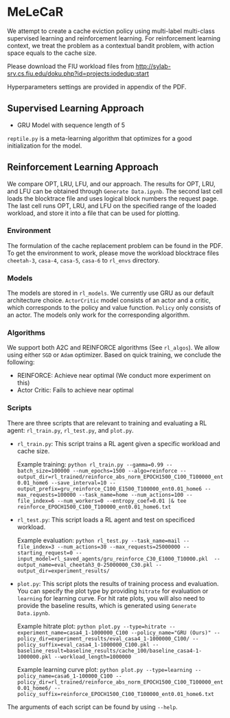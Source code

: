 # MeLeCaR

We attempt to create a cache eviction policy using multi-label multi-class supervised learning and reinforcement learning. For reinforcement learning context, we treat the problem as a contextual bandit problem, with action space equals to the cache size.  

Please download the FIU workload files from <http://sylab-srv.cs.fiu.edu/doku.php?id=projects:iodedup:start>

Hyperparameters settings are provided in appendix of the PDF.

## Supervised Learning Approach

- GRU Model with sequence length of 5

`reptile.py` is a meta-learning algorithm that optimizes for a good initialization for the model.

## Reinforcement Learning Approach

We compare OPT, LRU, LFU, and our approach. The results for OPT, LRU, and LFU can be obtained through `Generate Data.ipynb`. The second last cell loads the blocktrace file and uses logical block numbers the request page. The last cell runs OPT, LRU, and LFU on the specified range of the loaded workload, and store it into a file that can be used for plotting.

### **Environment**

The formulation of the cache replacement problem can be found in the PDF. To get the environment to work, please move the workload blocktrace files `cheetah-3`, `casa-4`, `casa-5`, `casa-6` to `rl_envs` directory.

### **Models**

The models are stored in `rl_models`. We currently use GRU as our default architecture choice. `ActorCritic` model consists of an actor and a critic, which corresponds to the policy and value function. `Policy` only consists of an actor. The models only work for the corresponding algorithm.

### **Algorithms**

We support both A2C and REINFORCE algorithms (See `rl_algos`). We allow using either `SGD` or `Adam` optimizer. Based on quick training, we conclude the following:

- REINFORCE: Achieve near optimal (We conduct more experiment on this)  
- Actor Critic: Fails to achieve near optimal  

### **Scripts**

There are three scripts that are relevant to training and evaluating a RL agent: `rl_train.py`, `rl_test.py`, and `plot.py`.

- `rl_train.py`: This script trains a RL agent given a specific workload and cache size.  

  Example training: `python rl_train.py --gamma=0.99 --batch_size=100000 --num_epochs=1500 --algo=reinforce --output_dir=rl_trained/reinforce_abs_norm_EPOCH1500_C100_T100000_ent0.01_home6 --save_interval=10 --output_prefix=gru_reinforce_C100_E1500_T100000_ent0.01_home6 --max_requests=100000 --task_name=home --num_actions=100 --file_index=6 --num_workers=0 --entropy_coef=0.01 |& tee reinforce_EPOCH1500_C100_T100000_ent0.01_home6.txt`

- `rl_test.py`: This script loads a RL agent and test on specificed workload.

  Example evaluation: `python rl_test.py --task_name=mail --file_index=3 --num_actions=30 --max_requests=25000000 --starting_request=0 --input_model=rl_saved_agents/gru_reinforce_C30_E1000_T10000.pkl  --output_name=eval_cheetah3_0-25000000_C30.pkl --output_dir=experiment_results/`

- `plot.py`: This script plots the results of training process and evaluation. You can specify the plot type by providing `hitrate` for evaluation or `learning` for learning curve. For hit rate plots, you will also need to provide the baseline results, which is generated using `Generate Data.ipynb`.
  
  Example hitrate plot: `python plot.py --type=hitrate --experiment_name=casa4_1-1000000_C100 --policy_name="GRU (Ours)" --policy_dir=experiment_results/eval_casa4_1-1000000_C100/ --policy_suffix=eval_casa4_1-1000000_C100.pkl --baseline_result=baseline_results/cache_100/baseline_casa4-1-1000000.pkl --workload_length=1000000`

  Example learning curve plot: `python plot.py --type=learning --policy_name=casa6_1-100000_C100 --policy_dir=rl_trained/reinforce_abs_norm_EPOCH1500_C100_T100000_ent0.01_home6/ --policy_suffix=reinforce_EPOCH1500_C100_T100000_ent0.01_home6.txt`

The arguments of each script can be found by using `--help`.